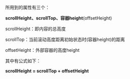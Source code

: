 所用到的属性有三个：

**scrollHeight、scrollTop、容器height**(offsetHeight)

scrollHeight：即内容的总高度

scrollTop：当前滚动高度距离初始状态时(容器height)的距离

offsetHeight：外部容器的高度height



其中有公式如下：

**scrollHeight = scrollTop + offsetHeight**

